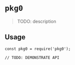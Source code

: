 # `pkg0`

> TODO: description

## Usage

```
const pkg0 = require('pkg0');

// TODO: DEMONSTRATE API
```
